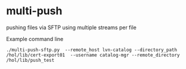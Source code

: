# multi-push
pushing files via SFTP using multiple streams per file

Example command line
```
./multi-push-sftp.py  --remote_host lvn-catalog --directory_path /hol/lib/cert-export01  --username catalog-mgr --remote_directory /hol/lib/push_test
```